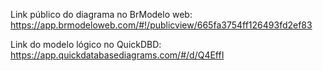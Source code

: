 Link público do diagrama no BrModelo web: https://app.brmodeloweb.com/#!/publicview/665fa3754ff126493fd2ef83

Link do modelo lógico no QuickDBD: https://app.quickdatabasediagrams.com/#/d/Q4EffI
